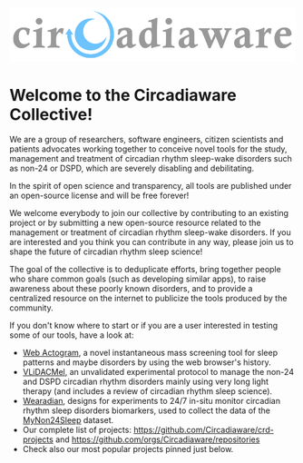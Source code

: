 ![](https://github.com/Circadiaware/circadiaware-design/raw/main/logo/circadiaware-text-logo6-font3-test2.png)

# Welcome to the Circadiaware Collective!

We are a group of researchers, software engineers, citizen scientists and patients advocates working together to conceive novel tools for the study, management and treatment of circadian rhythm sleep-wake disorders such as non-24 or DSPD, which are severely disabling and debilitating.

In the spirit of open science and transparency, all tools are published under an open-source license and will be free forever!

We welcome everybody to join our collective by contributing to an existing project or by submitting a new open-source resource related to the management or treatment of circadian rhythm sleep-wake disorders. If you are interested and you think you can contribute in any way, please join us to shape the future of circadian rhythm sleep science!

The goal of the collective is to deduplicate efforts, bring together people who share common goals (such as developing similar apps), to raise awareness about these poorly known disorders, and to provide a centralized resource on the internet to publicize the tools produced by the community.

If you don't know where to start or if you are a user interested in testing some of our tools, have a look at:
* [Web Actogram](https://github.com/Circadiaware/webactogram), a novel instantaneous mass screening tool for sleep patterns and maybe disorders by using the web browser's history.
* [VLiDACMel](https://circadiaware.github.io/VLiDACMel-entrainment-therapy-non24/SleepNon24VLiDACMel.html), an unvalidated experimental protocol to manage the non-24 and DSPD circadian rhythm disorders mainly using very long light therapy (and includes a review of circadian rhythm sleep science).
* [Wearadian](https://circadiaware.github.io/wearadian/docs/Wearadian.html), designs for experiments to 24/7 in-situ monitor circadian rhythm sleep disorders biomarkers, used to collect the data of the [MyNon24Sleep](https://figshare.com/projects/MyNon24_-_A_self-study_of_the_circadian_rhythm_and_its_altering_factors/101804) dataset.
* Our complete list of projects: https://github.com/Circadiaware/crd-projects and https://github.com/orgs/Circadiaware/repositories
* Check also our most popular projects pinned just below.
